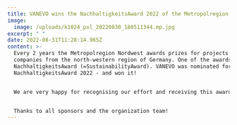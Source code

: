 ```yaml
---
title: VANEVO wins the NachhaltigkeitsAward 2022 of the Metropolregion Nordwest!
image:
  image: /uploads/k1024_pxl_20220830_180511344.mp.jpg
excerpt: " "
date: 2022-08-31T11:28:14.965Z
content: >-
  Every 2 years the Metropolregion Nordwest awards prizes for projects and
  companies from the north-western region of Germany. One of the awards is the
  NachhaltigkeitsAward (=SustainabilityAward). VANEVO was nominated for the
  NachhaltigkeitsAward 2022 - and won it! 


  We are very happy for recognising our effort and receiving this award! 


  Thanks to all sponsors and the organization team!
---
```

